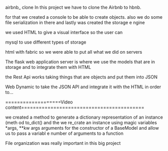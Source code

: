 airbnb_ clone
In this project we have to clone the Airbnb to hbnb.

for that we created a console to be able to create objects.
also we do some file serialization in there and lastly was created the storage e
ngine


we used HTML to give a visual interface so the user can


mysql to use different types of storage

html with fabric so we were able to put all what we did on servers

The flask web application server is where we use the models that are in storage
and to integrate them with HTML

the Rest Api works taking things that are objects and put them into JSON

Web Dynamic to take the JSON API and integrate it with the HTML in order to...



===================Video content==========================================


we created a method to generate a dictionary representation of an instance (meth
od to_dict()  and the we re_crate an instance using  magic variables *args, **kw
args arguments for the constructor of a BaseModel and allow us to pass a variabl
e number of arguments to a function

File organization was really important in this big project